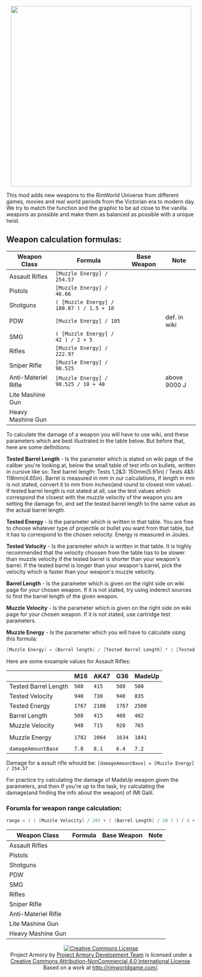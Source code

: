 <p align="center">
    <img src="https://github.com/RimWorldProjectArmory/ProjectArmory/blob/master/extras/assets/logo/logo.png?raw=true" width="480">
</p>
This mod adds new weapons to the RimWorld Universe from different games, movies and real world periods from the Victorian era to modern day. We try to match the function and the graphic to be ad close to the vanilla weapons as possible and make them as balanced as possible with a unique twist.

## Weapon calculation formulas:

| Weapon Class          | Formula                                     |Base Weapon      | Note            |
|-----------------------|---------------------------------------------|-----------------|-----------------|
|Assault Rifles         | `[Muzzle Energy] / 254.57`                  |                 |                 |
|Pistols                | `[Muzzle Energy] / 46.66`                   |                 |                 |
|Shotguns               | `( [Muzzle Energy] / 180.87 ) / 1.5 + 10`   |                 |                 |
|PDW                    | `[Muzzle Energy] / 105`                     |                 | def. in wiki    |
|SMG                    | `( [Muzzle Energy] / 42 ) / 2 + 5`          |                 |                 |
|Rifles                 | `[Muzzle Energy] / 222.97`                  |                 |                 |
|Sniper Rifle           | `[Muzzle Energy] / 90.525`                  |                 |                 |
|Anti-Materiel Rifle    | `[Muzzle Energy] / 90.525 / 10 + 40`        |                 | above 9000 J    |
|Lite Mashine Gun       |                                             |                 |                 |
|Heavy Mashine Gun      |                                             |                 |                 |

To calculate the damage of a weapon you will have to use wiki, and these parameters which are best illustrated in the table below. But before that, here are some definitions:

<b>Tested Barrel Length</b> - Is the parameter which is stated on wiki page of the caliber you're looking at, below the small table of test info on bullets, written in cursive like so: Test barrel length: Tests 1,2&3: 150mm(5.91in) / Tests 4&5: 118mm(4.65in). Barrel is measured in mm in our calculations, if length in mm is not stated, convert it to mm from inches(and round to closest mm value). If tested barrel length is not stated at all, use the test values which correspond the closest with the muzzle velocity of the weapon you are setting the damage for, and set the tested barrel length to the same value as the actual barrel length.

<b>Tested Energy</b> - Is the parameter which is written in that table. You are free to choose whatever type of projectile or bullet you want from that table, but it has to correspond to the chosen velocity. Energy is measured in Joules. 

<b>Tested Velocity</b> - Is the parameter which is written in that table. It is highly recommended that the velocity choosen from the table has to be slower than muzzle velocity if the tested barrel is shorter than your weapon's barrel. If the tested barrel is longer than your weapon's barrel, pick the velocity which is faster than your weapon's muzzle velocity.

<b>Barrel Length</b> - Is the parameter which is given on the right side on wiki page for your chosen weapon. If it is not stated, try using inderect sources to find the barrel length of the given weapon. 

<b>Muzzle Velocity</b> - Is the parameter which is given on the right side on wiki page for your chosen weapon. If it is not stated, use cartridge test parameters. 

<b>Muzzle Energy</b> - Is the parameter which you will have to calculate using this formula: 

``` c++
[Muzzle Energy] = [Barrel length] / [Tested Barrel Length] * ( [Tested Energy] / [Tested Velocity] * [Muzzle Velocity] )
```

Here are some exsample values for Assault Rifles:

|                       | M16       | AK47    |  G36    |MadeUp   |
|-----------------------|-----------|---------|---------|---------|
| Tested Barrel Length  | `508`     | `415`   | `508`   | `500`   |
| Tested Velocity       | `940`     | `730`   | `940`   | `835`   |
| Tested Energy         | `1767`    | `2108`  | `1767`  | `2500`  |
| Barrel Length         | `508`     | `415`   | `480`   | `402`   |
| Muzzle Velocity       | `948`     | `715`   | `920`   | `765`   |
|                       |           |         |         |         |
| Muzzle Energy         | `1782`    | `2064`  | `1634`  | `1841`  |
|                       |           |         |         |         |
| `damageAmountBase`    | `7.0`     | `8.1`   |  `6.4`  | `7.2`   |

Damage for a assult rifle whould be: `[damageAmountBase] = [Muzzle Energy] / 254.57`

For practice try calculating the damage of MadeUp weapon given the parameters, and then If you're up to the task, try calculating the damage(and finding the info about the weapon) of IMI Galil. 

### Forumla for weapon range calculation:
``` c++
range = ( ( [Muzzle Velocity] / 20) + ( [Barrel Length] / 20 ) ) / 4 + [Adjustment Value]
```

| Weapon Class          | Formula                                     |Base Weapon      | Note            |
|-----------------------|---------------------------------------------|-----------------|-----------------|
|Assault Rifles         |                                             |                 |                 |
|Pistols                |                                             |                 |                 |
|Shotguns               |                                             |                 |                 |
|PDW                    |                                             |                 |                 |
|SMG                    |                                             |                 |                 |
|Rifles                 |                                             |                 |                 |
|Sniper Rifle           |                                             |                 |                 |
|Anti-Materiel Rifle    |                                             |                 |                 |
|Lite Mashine Gun       |                                             |                 |                 |
|Heavy Mashine Gun      |                                             |                 |                 |

<!--| Weapon Class      | Adjustment Value  |Base Weapon      | Note              |
|-------------------|-------------------|-----------------|-------------------|
|Assault Rifles     | `16.2`            |                 |                   |
|Pistols            | `20.4`            |                 |                   |
|Shotguns           |  `1.7`            |                 |                   |
|PDW                | ``                |                 |                   |
|SMG                | `16.7`            |                 |                   |
|Rifles             | `21.6`            |                 |                   |
|Sniper Rifle       | `28.5`            |                 |                   |
|Sniper Rifle AT    | `28.5`            |                 |                   |
|Lite Mashine Gun   | `9.9`             |                 |                   |
|Heavy Mashine Gun  | `10.0`            |                 |                   |-->


<p align="center"><a rel="license" href="http://creativecommons.org/licenses/by-nc/4.0/"><img alt="Creative Commons License" style="border-width:0" src="https://i.creativecommons.org/l/by-nc/4.0/88x31.png" /></a><br /><span xmlns:dct="http://purl.org/dc/terms/" property="dct:title">Project Armory</span> by <a xmlns:cc="http://creativecommons.org/ns#" href="https://github.com/RimWorldProjectArmory" property="cc:attributionName" rel="cc:attributionURL">Project Armory Development Team</a> is licensed under a <a rel="license" href="http://creativecommons.org/licenses/by-nc/4.0/">Creative Commons Attribution-NonCommercial 4.0 International License</a>.<br />Based on a work at <a xmlns:dct="http://purl.org/dc/terms/" href="http://rimworldgame.com/" rel="dct:source">http://rimworldgame.com/</a>.</p>
